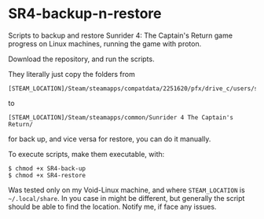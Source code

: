 # SR4-backup-n-restore
Scripts to backup and restore Sunrider 4: The Captain's Return game progress on Linux machines, running the game with proton.

Download the repository, and run the scripts.

They literally just copy the folders from
```
[STEAM_LOCATION]/Steam/steamapps/compatdata/2251620/pfx/drive_c/users/steamuser/AppData/Local/Sunrider_4_The_Captains_Return/
```
to
```
[STEAM_LOCATION]/Steam/steamapps/common/Sunrider 4 The Captain's Return/
```
for back up, and vice versa for restore, you can do it manually.

To execute scripts, make them executable, with:
```
$ chmod +x SR4-back-up
$ chmod +x SR4-restore
```

Was tested only on my Void-Linux machine, and where ```STEAM_LOCATION``` is ```~/.local/share```. In you case in might be different, but generally the script should be able to find the location. Notify me, if face any issues.
